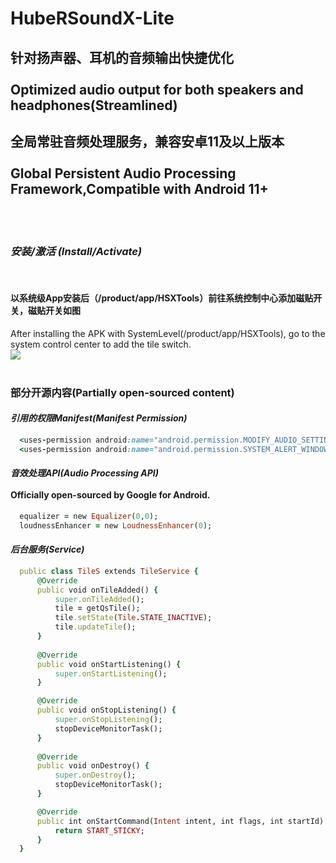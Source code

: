 # HubeRSoundX-Lite
## 针对扬声器、耳机的音频输出快捷优化<br><br>Optimized audio output for both speakers and headphones(Streamlined)
## 全局常驻音频处理服务，兼容安卓11及以上版本<br><br>Global Persistent Audio Processing Framework,Compatible with Android 11+
<br>
<br>

### _安装/激活 (Install/Activate)_
<br>

#### 以系统级App安装后（/product/app/HSXTools）前往系统控制中心添加磁贴开关，磁贴开关如图
After installing the APK with SystemLevel(/product/app/HSXTools), go to the system control center to add the tile switch.<br>
![](https://huberhayu.github.io/HubeRSoundX-Lite/image/hsxlite.png)
<br>
<br>

### 部分开源内容(Partially open-sourced content)

#### _引用的权限Manifest(Manifest Permission)_

```ruby
  <uses-permission android:name="android.permission.MODIFY_AUDIO_SETTINGS" />
  <uses-permission android:name="android.permission.SYSTEM_ALERT_WINDOW" />
```

#### _音效处理API(Audio Processing API)_<br><br>Officially open-sourced by Google for Android.

```ruby
  equalizer = new Equalizer(0,0);
  loudnessEnhancer = new LoudnessEnhancer(0);
```

#### _后台服务(Service)_

```ruby
  public class TileS extends TileService {
      @Override
      public void onTileAdded() {
          super.onTileAdded();
          tile = getQsTile();
          tile.setState(Tile.STATE_INACTIVE);
          tile.updateTile();
      }
  
      @Override
      public void onStartListening() {
          super.onStartListening();
      }

      @Override
      public void onStopListening() {
          super.onStopListening();
          stopDeviceMonitorTask();
      }
  
      @Override
      public void onDestroy() {
          super.onDestroy();
          stopDeviceMonitorTask();
      }

      @Override
      public int onStartCommand(Intent intent, int flags, int startId) {
          return START_STICKY;
      }
  }
```
